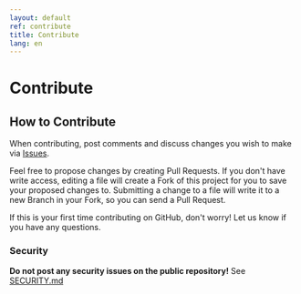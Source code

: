 ```yaml
---
layout: default
ref: contribute
title: Contribute
lang: en
---
```

# Contribute

## How to Contribute

When contributing, post comments and discuss changes you wish to make via [Issues](https://github.com/sign-in-canada/Acceptance-Platform/issues).

Feel free to propose changes by creating Pull Requests. If you don't have write access, editing a file will create a Fork of this project for you to save your proposed changes to. Submitting a change to a file will write it to a new Branch in your Fork, so you can send a Pull Request.

If this is your first time contributing on GitHub, don't worry! Let us know if you have any questions.

### Security

**Do not post any security issues on the public repository!** See [SECURITY.md](https://github.com/sign-in-canada/Acceptance-Platform/blob/main/SECURITY.md)
